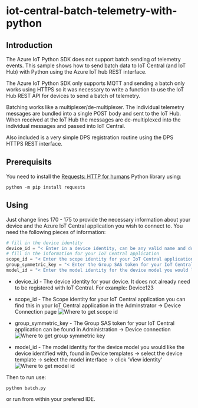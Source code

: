 # iot-central-batch-telemetry-with-python

## Introduction

The Azure IoT Python SDK does not support batch sending of telemetry events.  This sample shows how to send batch data to IoT Central (and IoT Hub) with Python using the Azure IoT hub REST interface.

The Azure IoT Python SDK only supports MQTT and sending a batch only works using HTTPS so it was necessary to write a function to use the IoT Hub REST API for devices to send a batch of telemetry.

Batching works like a multiplexer/de-multiplexer.  The individual telemetry messages are bundled into a single POST body and sent to the IoT Hub.  When received at the IoT Hub the messages are de-multiplexed into the individual messages and passed into IoT Central.

Also included is a very simple DPS registration routine using the DPS HTTPS REST interface.

## Prerequisits

You need to install the [Requests: HTTP for humans](https://requests.readthedocs.io/en/master/) Python library using:

```
python -m pip install requests
```

## Using

Just change lines 170 - 175 to provide the necessary information about your device and the Azure IoT Central application you wish to connect to.  You need the following pieces of information:

```python
# fill in the device identity
device_id = "< Enter in a device identity, can be any valid name and does not need to be already registered in IoT Central >"
# fill in the information for your IoT Central application
scope_id = "< Enter the scope identity for your IoT Central application, found in Administration -> Device connection >"
group_symmetric_key = "< Enter the Group SAS token for your IoT Central application, found in Administration -> Device connection >"
model_id = "< Enter the model identity for the device model you would like the device identified with, found in Device templates -> select the device template -> select the model interface -> click 'View identity' >"
```

* device_id - The device identity for your device.  It does not already need to be registered with IoT Central.  For example: Device123

* scope_id -  The Scope identity for your IoT Central application you can find this in your IoT Central application in the Adminstrator -> Device Connection page
    ![Where to get scope id](https://github.com/iot-for-all/iot-central-batch-telemetry-with-python/blob/main/assets/scope_id.png)
* group_symmetric_key - The Group SAS token for your IoT Central application can be found in Administration -> Device connection
    ![Where to get group symmetric key](https://github.com/iot-for-all/iot-central-batch-telemetry-with-python/blob/main/assets/group_sas_key.png)
* model_id - The model identity for the device model you would like the device identified with, found in Device templates -> select the device template -> select the model interface -> click 'View identity'
    ![Where to get model id](https://github.com/iot-for-all/iot-central-batch-telemetry-with-python/blob/main/assets/model_id.png)

Then to run use:

```
python batch.py
```

or run from within your prefered IDE.
